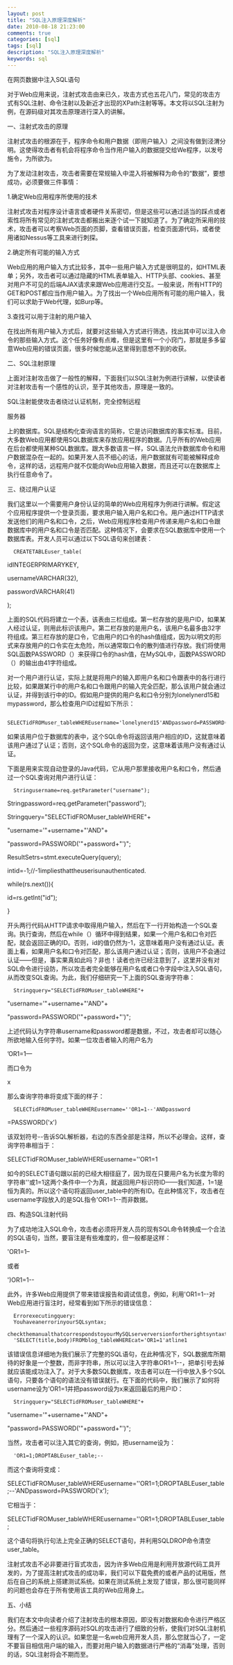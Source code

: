 ```yaml
---
layout: post
title: "SQL注入原理深度解析"
date: 2010-08-18 21:23:00 
comments: true
categories: [sql]
tags: [sql]
description: "SQL注入原理深度解析"
keywords: sql
---
```



 
  在网页数据中注入SQL语句
 
 
 
 
  对于Web应用来说，注射式攻击由来已久，攻击方式也五花八门，常见的攻击方式有SQL注射、命令注射以及新近才出现的XPath注射等等。本文将以SQL注射为例，在源码级对其攻击原理进行深入的讲解。
 
 
  
   一、注射式攻击的原理
  
 
 
  注射式攻击的根源在于，程序命令和用户数据（即用户输入）之间没有做到泾渭分明。这使得攻击者有机会将程序命令当作用户输入的数据提交给We程序，以发号施令，为所欲为。
 
 
  为了发动注射攻击，攻击者需要在常规输入中混入将被解释为命令的“数据”，要想成功，必须要做三件事情：
 
 
  
   1.确定Web应用程序所使用的技术
  
 
 
  注射式攻击对程序设计语言或者硬件关系密切，但是这些可以通过适当的踩点或者索性将所有常见的注射式攻击都搬出来逐个试一下就知道了。为了确定所采用的技术，攻击者可以考察Web页面的页脚，查看错误页面，检查页面源代码，或者使用诸如Nessus等工具来进行刺探。
 
 
  
   2.确定所有可能的输入方式
  
 
 
  Web应用的用户输入方式比较多，其中一些用户输入方式是很明显的，如HTML表单；另外，攻击者可以通过隐藏的HTML表单输入、HTTP头部、cookies、甚至对用户不可见的后端AJAX请求来跟Web应用进行交互。一般来说，所有HTTP的GET和POST都应当作用户输入。为了找出一个Web应用所有可能的用户输入，我们可以求助于Web代理，如Burp等。
 
 
  
   3.查找可以用于注射的用户输入
  
 
 
  在找出所有用户输入方式后，就要对这些输入方式进行筛选，找出其中可以注入命令的那些输入方式。这个任务好像有点难，但是这里有一个小窍门，那就是多多留意Web应用的错误页面，很多时候您能从这里得到意想不到的收获。
 
 
  
   二、SQL注射原理
  
 
 
  上面对注射攻击做了一般性的解释，下面我们以SQL注射为例进行讲解，以使读者对注射攻击有一个感性的认识，至于其他攻击，原理是一致的。
 
 
  SQL注射能使攻击者绕过认证机制，完全控制远程
  
   服务器
  
  上的数据库。SQL是结构化查询语言的简称，它是访问数据库的事实标准。目前，大多数Web应用都使用SQL数据库来存放应用程序的数据。几乎所有的Web应用在后台都使用某种SQL数据库。跟大多数语言一样，SQL语法允许数据库命令和用户数据混杂在一起的。如果开发人员不细心的话，用户数据就有可能被解释成命令，这样的话，远程用户就不仅能向Web应用输入数据，而且还可以在数据库上执行任意命令了。
 
 
  
   三、绕过用户认证
  
 
 
  我们这里以一个需要用户身份认证的简单的Web应用程序为例进行讲解。假定这个应用程序提供一个登录页面，要求用户输入用户名和口令。用户通过HTTP请求发送他们的用户名和口令，之后，Web应用程序检查用户传递来用户名和口令跟数据库中的用户名和口令是否匹配。这种情况下，会要求在SQL数据库中使用一个数据库表。开发人员可以通过以下SQL语句来创建表：
 
 
  
   
    
     
      CREATETABLEuser_table(

idINTEGERPRIMARYKEY,

usernameVARCHAR(32),

passwordVARCHAR(41)

);


     
    
   
  
 
 
  上面的SQL代码将建立一个表，该表由三栏组成。第一栏存放的是用户ID，如果某人经过认证，则用此标识该用户。第二栏存放的是用户名，该用户名最多由32字符组成。第三栏存放的是口令，它由用户的口令的hash值组成，因为以明文的形式来存放用户的口令实在太危险，所以通常取口令的散列值进行存放。我们将使用SQL函数PASSWORD（）来获得口令的hash值，在MySQL中，函数PASSWORD（）的输出由41字符组成。
 
 
  对一个用户进行认证，实际上就是将用户的输入即用户名和口令跟表中的各行进行比较，如果跟某行中的用户名和口令跟用户的输入完全匹配，那么该用户就会通过认证，并得到该行中的ID。假如用户提供的用户名和口令分别为lonelynerd15和mypassword，那么检查用户ID过程如下所示：
 
 
  
   
    
     
      SELECTidFROMuser_tableWHEREusername='lonelynerd15'ANDpassword=PASSWORD('mypassword')


     
    
   
  
 
 
  如果该用户位于数据库的表中，这个SQL命令将返回该用户相应的ID，这就意味着该用户通过了认证；否则，这个SQL命令的返回为空，这意味着该用户没有通过认证。
 
 
  下面是用来实现自动登录的Java代码，它从用户那里接收用户名和口令，然后通过一个SQL查询对用户进行认证：
 
 
  
   
    
     
      Stringusername=req.getParameter("username");

Stringpassword=req.getParameter("password");

Stringquery="SELECTidFROMuser_tableWHERE"+

"username='"+username+"'AND"+

"password=PASSWORD('"+password+"')";

ResultSetrs=stmt.executeQuery(query);

intid=-1;//-1impliesthattheuserisunauthenticated.

while(rs.next()){

id=rs.getInt("id");

}


     
    
   
  
 
 
  开头两行代码从HTTP请求中取得用户输入，然后在下一行开始构造一个SQL查询。执行查询，然后在while（）循环中得到结果，如果一个用户名和口令对匹配，就会返回正确的ID。否则，id的值仍然为-1，这意味着用户没有通过认证。表面上看，如果用户名和口令对匹配，那么该用户通过认证；否则，该用户不会通过认证——但是，事实果真如此吗？非也！读者也许已经注意到了，这里并没有对SQL命令进行设防，所以攻击者完全能够在用户名或者口令字段中注入SQL语句，从而改变SQL查询。为此，我们仔细研究一下上面的SQL查询字符串：
 
 
  
   
    
     
      Stringquery="SELECTidFROMuser_tableWHERE"+

"username='"+username+"'AND"+

"password=PASSWORD('"+password+"')";


     
    
   
  
 
 
  上述代码认为字符串username和password都是数据，不过，攻击者却可以随心所欲地输入任何字符。如果一位攻击者输入的用户名为
 
 
  ’OR1=1—
 
 
  而口令为
 
 
  x
 
 
  那么查询字符串将变成下面的样子：
 
 
  
   
    
     
      SELECTidFROMuser_tableWHEREusername=''OR1=1--'ANDpassword

=PASSWORD('x')

该双划符号--告诉SQL解析器，右边的东西全部是注释，所以不必理会。这样，查询字符串相当于：

SELECTidFROMuser_tableWHEREusername=''OR1=1


     
    
   
  
 
 
  如今的SELECT语句跟以前的已经大相径庭了，因为现在只要用户名为长度为零的字符串''或1=1这两个条件中一个为真，就返回用户标识符ID——我们知道，1=1是恒为真的。所以这个语句将返回user_table中的所有ID。在此种情况下，攻击者在username字段放入的是SQL指令'OR1=1--而非数据。
 
 
  
   四、构造SQL注射代码
  
 
 
  为了成功地注入SQL命令，攻击者必须将开发人员的现有SQL命令转换成一个合法的SQL语句，当然，要盲注是有些难度的，但一般都是这样：
 
 
  'OR1=1–
 
 
  或者
 
 
  ')OR1=1--
 
 
  此外，许多Web应用提供了带来错误报告和调试信息，例如，利用'OR1=1--对Web应用进行盲注时，经常看到如下所示的错误信息：
 
 
 
 
  
   
    
     
      Errorexecutingquery:
      YouhaveanerrorinyourSQLsyntax;
      checkthemanualthatcorrespondstoyourMySQLserverversionfortherightsyntaxtousenear
      'SELECT(title,body)FROMblog_tableWHEREcat='OR1=1'atline1
     
    
   
  
 
 
 
 
  该错误信息详细地为我们展示了完整的SQL语句，在此种情况下，SQL数据库所期待的好象是一个整数，而非字符串，所以可以注入字符串OR1=1--，把单引号去掉就应该能成功注入了。对于大多数SQL数据库，攻击者可以在一行中放入多个SQL语句，只要各个语句的语法没有错误就行。在下面的代码中，我们展示了如何将username设为'OR1=1并把password设为x来返回最后的用户ID：
 
 
 
 
  
   
    
     
      Stringquery="SELECTidFROMuser_tableWHERE"+

"username='"+username+"'AND"+

"password=PASSWORD('"+password+"')";



     
    
   
  
 
 
 
 
  当然，攻击者可以注入其它的查询，例如，把username设为：
 
 
 
 
  
   
    
     
      'OR1=1;DROPTABLEuser_table;--

而这个查询将变成：

SELECTidFROMuser_tableWHEREusername=''OR1=1;DROPTABLEuser_table;--'ANDpassword=PASSWORD('x');

它相当于：

SELECTidFROMuser_tableWHEREusername=''OR1=1;DROPTABLEuser_table;



     
    
   
  
 
 
 
 
  这个语句将执行句法上完全正确的SELECT语句，并利用SQLDROP命令清空user_table。
 
 
  注射式攻击不必非要进行盲式攻击，因为许多Web应用是利用开放源代码工具开发的，为了提高注射式攻击的成功率，我们可以下载免费的或者产品的试用版，然后在自己的系统上搭建测试系统。如果在测试系统上发现了错误，那么很可能同样的问题也会存在于所有使用该工具的Web应用身上。
 
 
  
   五、小结
  
 
 
  我们在本文中向读者介绍了注射攻击的根本原因，即没有对数据和命令进行严格区分。然后通过一些程序源码对SQL的攻击进行了细致的分析，使我们对SQL注射机理有了一个深入的认识。如果您是一名web应用开发人员，那么您就当心了，一定不要盲目相信用户端的输入，而要对用户输入的数据进行严格的“消毒”处理，否则的话，SQL注射将会不期而至。
 


